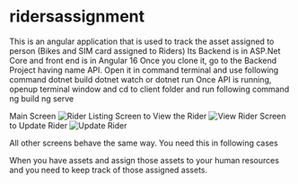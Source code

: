# ridersassignment
This is an angular application that is used to track the asset assigned to person (Bikes and SIM card assigned to Riders)
Its Backend is in ASP.Net Core and front end is in Angular 16
Once you clone it, go to the Backend Project having name API. Open it in command terminal and use following command
dotnet build
dotnet watch or dotnet run
Once API is running, openup terminal window and cd to client folder and run following command
ng build
ng serve

Main Screen
![Rider Listing](https://github.com/shahidriaz/ridersassignment/assets/11348816/a6073199-880d-40b1-ba5a-8a3457655fe1)
Screen to View the Rider
![View Rider](https://github.com/shahidriaz/ridersassignment/assets/11348816/6ad01404-8fc5-4af9-81da-358554200797)
Screen to Update Rider
![Update Rider](https://github.com/shahidriaz/ridersassignment/assets/11348816/749b7ce0-361e-4a23-bedb-fecaf6b9705f)

All other screens behave the same way. 
You need this in following cases

When you have assets and assign those assets to your human resources and you need to keep track of those assigned assets.



